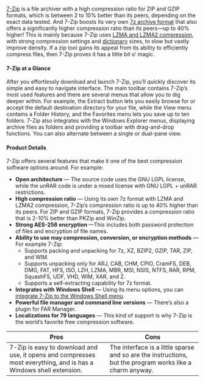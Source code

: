 [7-Zip](http://www.7-zip.org) is a file archiver with a high compression ratio for ZIP and GZIP formats, which is between 2 to 10% better than its peers, depending on the exact data tested. And 7-Zip boosts its very own [7z archive format](http://www.7-zip.org/7z.html) that also offers a significantly higher compression ratio than its peers—up to 40% higher! This is mainly because 7-Zip uses [LZMA and LZMA2 compression](http://sourceforge.net/p/sevenzip/discussion/45797/thread/2f6085ba), with strong compression settings and [dictionary](http://en.wikibooks.org/wiki/Data_Compression/Dictionary_compression) sizes, to slow but vastly improve density. If a zip tool gains its appeal from its ability to efficiently compress files, then 7-Zip proves it has a little bit o’ magic.

#### 7-Zip at a Glance
After you effortlessly download and launch 7-Zip, you’ll quickly discover its simple and easy to navigate interface. The main toolbar contains 7-Zip’s most used features and there are several menus that allow you to dig deeper within. For example, the Extract button lets you easily browse for or accept the default destination directory for your file, while the View menu contains a Folder History, and the Favorites menu lets you save up to ten folders. 7-Zip also integrates with the Windows Explorer menus, displaying archive files as folders and providing a toolbar with drag-and-drop functions. You can also alternate between a single or dual-pane view.

#### Product Details
7-Zip offers several features that make it one of the best compression software options around. For example: 

- **Open architecture** — The source code uses the GNU LGPL license, while the unRAR code is under a mixed license with GNU LGPL + unRAR restrictions.
- **High compression ratio** — Using its own 7z format with LZMA and LZMA2 compression, 7-Zip’s compression ratio is up to 40% higher than its peers. For ZIP and GZIP formats, 7-Zip provides a compression ratio that is 2-10% better than PKZip and WinZip.
- **Strong AES-256 encryption** —This includes both password protection of files and encryption of file names.
- **Ability to use may compression, conversion, or encryption methods** — For example 7-Zip:
  - Supports packing and unpacking for 7z, XZ, BZIP2, GZIP, TAR, ZIP, and WIM.
  - Supports unpacking only for ARJ, CAB, CHM, CPIO, CramFS, DEB, DMG, FAT, HFS, ISO, LZH, LZMA, MBR, MSI, NSIS, NTFS, RAR, RPM, SquashFS, UDF, VHD, WIM, XAR, and Z.
  - Supports a self-extracting capability for 7z format.
- **Integrates with Windows Shell** — Using its menu options, you can [integrate 7-Zip to the Windows Shell menu](http://sourceforge.net/p/sevenzip/discussion/45797/thread/416384fb).
- **Powerful file manager and command line versions** — There’s also a plugin for FAR Manager.
- **Localizations for 79 languages** — This kind of support is why 7-Zip is the world’s favorite free compression software.

| Pros | Cons |
| ---- | ----- |
| 7-Zip is easy to download and use, it opens and compresses most everything, and is has a Windows shell extension.  |  The interface is a little sparse and so are the instructions, but the program works like a charm anyway.  |
